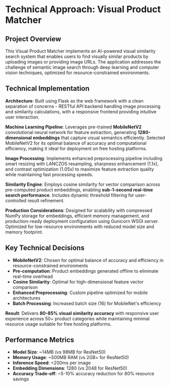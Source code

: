 # Technical Approach: Visual Product Matcher

## Project Overview

This Visual Product Matcher implements an AI-powered visual similarity search system that enables users to find visually similar products by uploading images or providing image URLs. The application addresses the challenge of semantic image search through deep learning and computer vision techniques, optimized for resource-constrained environments.

## Technical Implementation

**Architecture**: Built using Flask as the web framework with a clean separation of concerns - RESTful API backend handling image processing and similarity calculations, with a responsive frontend providing intuitive user interaction.

**Machine Learning Pipeline**: Leverages pre-trained **MobileNetV2** convolutional neural network for feature extraction, generating **1280-dimensional embeddings** that capture visual semantics efficiently. Selected MobileNetV2 for its optimal balance of accuracy and computational efficiency, making it ideal for deployment on free hosting platforms.

**Image Processing**: Implements enhanced preprocessing pipeline including smart resizing with LANCZOS resampling, sharpness enhancement (1.1x), and contrast optimization (1.05x) to maximize feature extraction quality while maintaining fast processing speeds.

**Similarity Engine**: Employs cosine similarity for vector comparison across pre-computed product embeddings, enabling **sub-1-second real-time search performance**. Includes dynamic threshold filtering for user-controlled result refinement.

**Production Considerations**: Designed for scalability with compressed NumPy storage for embeddings, efficient memory management, and production-ready deployment configuration using Gunicorn WSGI server. Optimized for low-resource environments with reduced model size and memory footprint.

## Key Technical Decisions

- **MobileNetV2**: Chosen for optimal balance of accuracy and efficiency in resource-constrained environments
- **Pre-computation**: Product embeddings generated offline to eliminate real-time overhead
- **Cosine Similarity**: Optimal for high-dimensional feature vector comparison
- **Enhanced Preprocessing**: Custom pipeline optimized for mobile architectures
- **Batch Processing**: Increased batch size (16) for MobileNet's efficiency

**Result**: Delivers **80-85% visual similarity accuracy** with responsive user experience across 50+ product categories while maintaining minimal resource usage suitable for free hosting platforms.

## Performance Metrics

- **Model Size**: ~14MB (vs 98MB for ResNet50)
- **Memory Usage**: ~500MB RAM (vs 2GB+ for ResNet50)
- **Inference Speed**: <200ms per image
- **Embedding Dimensions**: 1280 (vs 2048 for ResNet50)
- **Accuracy Trade-off**: ~5-10% accuracy reduction for 80% resource savings
